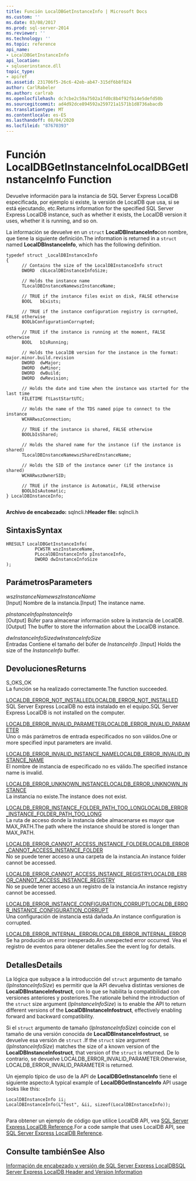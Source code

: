 ```yaml
---
title: Función LocalDBGetInstanceInfo | Microsoft Docs
ms.custom: ''
ms.date: 03/08/2017
ms.prod: sql-server-2014
ms.reviewer: ''
ms.technology: ''
ms.topic: reference
api_name:
- LocalDBGetInstanceInfo
api_location:
- sqluserinstance.dll
topic_type:
- apiref
ms.assetid: 231706f5-26c6-42eb-ab47-315df6b8f824
author: CarlRabeler
ms.author: carlrab
ms.openlocfilehash: dc7cbe2c59a7502a1fd0c8b4f92fb14e5defd50b
ms.sourcegitcommit: ad4d92dce894592a259721a1571b1d8736abacdb
ms.translationtype: MT
ms.contentlocale: es-ES
ms.lasthandoff: 08/04/2020
ms.locfileid: "87670393"
---
```

# <a name="localdbgetinstanceinfo-function"></a><span data-ttu-id="f4876-102">Función LocalDBGetInstanceInfo</span><span class="sxs-lookup"><span data-stu-id="f4876-102">LocalDBGetInstanceInfo Function</span></span>
  <span data-ttu-id="f4876-103">Devuelve información para la instancia de SQL Server Express LocalDB especificada, por ejemplo si existe, la versión de LocalDB que usa, si se está ejecutando, etc.</span><span class="sxs-lookup"><span data-stu-id="f4876-103">Returns information for the specified SQL Server Express LocalDB instance, such as whether it exists, the LocalDB version it uses, whether it is running, and so on.</span></span>  
  
 <span data-ttu-id="f4876-104">La información se devuelve en un `struct` **LocalDBInstanceInfo**con nombre, que tiene la siguiente definición.</span><span class="sxs-lookup"><span data-stu-id="f4876-104">The information is returned in a `struct` named **LocalDBInstanceInfo**, which has the following definition.</span></span>  
  
```  
typedef struct _LocalDBInstanceInfo  
{  
      // Contains the size of the LocalDBInstanceInfo struct  
      DWORD  cbLocalDBInstanceInfoSize;  
  
      // Holds the instance name  
      TLocalDBInstanceNamewszInstanceName;  
  
      // TRUE if the instance files exist on disk, FALSE otherwise  
      BOOL   bExists;  
  
      // TRUE if the instance configuration registry is corrupted, FALSE otherwise  
      BOOLbConfigurationCorrupted;  
  
      // TRUE if the instance is running at the moment, FALSE otherwise  
      BOOL   bIsRunning;  
  
      // Holds the LocalDB version for the instance in the format: major.minor.build.revision  
      DWORD  dwMajor;  
      DWORD  dwMinor;  
      DWORD  dwBuild;  
      DWORD  dwRevision;  
  
      // Holds the date and time when the instance was started for the last time  
      FILETIME ftLastStartUTC;  
  
      // Holds the name of the TDS named pipe to connect to the instance  
      WCHARwszConnection;  
  
      // TRUE if the instance is shared, FALSE otherwise  
      BOOLbIsShared;  
  
      // Holds the shared name for the instance (if the instance is shared)  
      TLocalDBInstanceNamewszSharedInstanceName;  
  
      // Holds the SID of the instance owner (if the instance is shared)  
      WCHARwszOwnerSID;   
  
      // TRUE if the instance is Automatic, FALSE otherwise  
      BOOLbIsAutomatic;  
} LocalDBInstanceInfo;  
  
```  
  
 <span data-ttu-id="f4876-105">**Archivo de encabezado:** sqlncli.h</span><span class="sxs-lookup"><span data-stu-id="f4876-105">**Header file:** sqlncli.h</span></span>  
  
## <a name="syntax"></a><span data-ttu-id="f4876-106">Sintaxis</span><span class="sxs-lookup"><span data-stu-id="f4876-106">Syntax</span></span>  
  
```  
HRESULT LocalDBGetInstanceInfo(  
           PCWSTR wszInstanceName,  
           PLocalDBInstanceInfo pInstanceInfo,  
           DWORD dwInstanceInfoSize   
);  
```  
  
## <a name="parameters"></a><span data-ttu-id="f4876-107">Parámetros</span><span class="sxs-lookup"><span data-stu-id="f4876-107">Parameters</span></span>  
 <span data-ttu-id="f4876-108">*wszInstanceName*</span><span class="sxs-lookup"><span data-stu-id="f4876-108">*wszInstanceName*</span></span>  
 <span data-ttu-id="f4876-109">[Input] Nombre de la instancia.</span><span class="sxs-lookup"><span data-stu-id="f4876-109">[Input] The instance name.</span></span>  
  
 <span data-ttu-id="f4876-110">*pInstanceInfo*</span><span class="sxs-lookup"><span data-stu-id="f4876-110">*pInstanceInfo*</span></span>  
 <span data-ttu-id="f4876-111">[Output] Búfer para almacenar información sobre la instancia de LocalDB.</span><span class="sxs-lookup"><span data-stu-id="f4876-111">[Output] The buffer to store the information about the LocalDB instance.</span></span>  
  
 <span data-ttu-id="f4876-112">*dwInstanceInfoSize*</span><span class="sxs-lookup"><span data-stu-id="f4876-112">*dwInstanceInfoSize*</span></span>  
 <span data-ttu-id="f4876-113">Entradas Contiene el tamaño del búfer de *InstanceInfo* .</span><span class="sxs-lookup"><span data-stu-id="f4876-113">[Input] Holds the size of the *InstanceInfo* buffer.</span></span>  
  
## <a name="returns"></a><span data-ttu-id="f4876-114">Devoluciones</span><span class="sxs-lookup"><span data-stu-id="f4876-114">Returns</span></span>  
 <span data-ttu-id="f4876-115">S_OK</span><span class="sxs-lookup"><span data-stu-id="f4876-115">S_OK</span></span>  
 <span data-ttu-id="f4876-116">La función se ha realizado correctamente.</span><span class="sxs-lookup"><span data-stu-id="f4876-116">The function succeeded.</span></span>  
  
 [<span data-ttu-id="f4876-117">LOCALDB_ERROR_NOT_INSTALLED</span><span class="sxs-lookup"><span data-stu-id="f4876-117">LOCALDB_ERROR_NOT_INSTALLED</span></span>](../express-localdb-error-messages/localdb-error-not-installed.md)  
 <span data-ttu-id="f4876-118">SQL Server Express LocalDB no está instalado en el equipo.</span><span class="sxs-lookup"><span data-stu-id="f4876-118">SQL Server Express LocalDB is not installed on the computer.</span></span>  
  
 [<span data-ttu-id="f4876-119">LOCALDB_ERROR_INVALID_PARAMETER</span><span class="sxs-lookup"><span data-stu-id="f4876-119">LOCALDB_ERROR_INVALID_PARAMETER</span></span>](../express-localdb-error-messages/localdb-error-invalid-parameter.md)  
 <span data-ttu-id="f4876-120">Uno o más parámetros de entrada especificados no son válidos.</span><span class="sxs-lookup"><span data-stu-id="f4876-120">One or more specified input parameters are invalid.</span></span>  
  
 [<span data-ttu-id="f4876-121">LOCALDB_ERROR_INVALID_INSTANCE_NAME</span><span class="sxs-lookup"><span data-stu-id="f4876-121">LOCALDB_ERROR_INVALID_INSTANCE_NAME</span></span>](../express-localdb-error-messages/localdb-error-invalid-instance-name.md)  
 <span data-ttu-id="f4876-122">El nombre de instancia de especificado no es válido.</span><span class="sxs-lookup"><span data-stu-id="f4876-122">The specified instance name is invalid.</span></span>  
  
 [<span data-ttu-id="f4876-123">LOCALDB_ERROR_UNKNOWN_INSTANCE</span><span class="sxs-lookup"><span data-stu-id="f4876-123">LOCALDB_ERROR_UNKNOWN_INSTANCE</span></span>](../express-localdb-error-messages/localdb-error-unknown-instance.md)  
 <span data-ttu-id="f4876-124">La instancia no existe.</span><span class="sxs-lookup"><span data-stu-id="f4876-124">The instance does not exist.</span></span>  
  
 [<span data-ttu-id="f4876-125">LOCALDB_ERROR_INSTANCE_FOLDER_PATH_TOO_LONG</span><span class="sxs-lookup"><span data-stu-id="f4876-125">LOCALDB_ERROR_INSTANCE_FOLDER_PATH_TOO_LONG</span></span>](../express-localdb-error-messages/localdb-error-instance-folder-path-too-long.md)  
 <span data-ttu-id="f4876-126">La ruta de acceso donde la instancia debe almacenarse es mayor que MAX_PATH.</span><span class="sxs-lookup"><span data-stu-id="f4876-126">The path where the instance should be stored is longer than MAX_PATH.</span></span>  
  
 [<span data-ttu-id="f4876-127">LOCALDB_ERROR_CANNOT_ACCESS_INSTANCE_FOLDER</span><span class="sxs-lookup"><span data-stu-id="f4876-127">LOCALDB_ERROR_CANNOT_ACCESS_INSTANCE_FOLDER</span></span>](../express-localdb-error-messages/localdb-error-cannot-access-instance-folder.md)  
 <span data-ttu-id="f4876-128">No se puede tener acceso a una carpeta de la instancia.</span><span class="sxs-lookup"><span data-stu-id="f4876-128">An instance folder cannot be accessed.</span></span>  
  
 [<span data-ttu-id="f4876-129">LOCALDB_ERROR_CANNOT_ACCESS_INSTANCE_REGISTRY</span><span class="sxs-lookup"><span data-stu-id="f4876-129">LOCALDB_ERROR_CANNOT_ACCESS_INSTANCE_REGISTRY</span></span>](../express-localdb-error-messages/localdb-error-cannot-access-instance-registry.md)  
 <span data-ttu-id="f4876-130">No se puede tener acceso a un registro de la instancia.</span><span class="sxs-lookup"><span data-stu-id="f4876-130">An instance registry cannot be accessed.</span></span>  
  
 [<span data-ttu-id="f4876-131">LOCALDB_ERROR_INSTANCE_CONFIGURATION_CORRUPT</span><span class="sxs-lookup"><span data-stu-id="f4876-131">LOCALDB_ERROR_INSTANCE_CONFIGURATION_CORRUPT</span></span>](../express-localdb-error-messages/localdb-error-instance-configuration-corrupt.md)  
 <span data-ttu-id="f4876-132">Una configuración de instancia está dañada.</span><span class="sxs-lookup"><span data-stu-id="f4876-132">An instance configuration is corrupted.</span></span>  
  
 [<span data-ttu-id="f4876-133">LOCALDB_ERROR_INTERNAL_ERROR</span><span class="sxs-lookup"><span data-stu-id="f4876-133">LOCALDB_ERROR_INTERNAL_ERROR</span></span>](../express-localdb-error-messages/localdb-error-internal-error.md)  
 <span data-ttu-id="f4876-134">Se ha producido un error inesperado.</span><span class="sxs-lookup"><span data-stu-id="f4876-134">An unexpected error occurred.</span></span> <span data-ttu-id="f4876-135">Vea el registro de eventos para obtener detalles.</span><span class="sxs-lookup"><span data-stu-id="f4876-135">See the event log for details.</span></span>  
  
## <a name="details"></a><span data-ttu-id="f4876-136">Detalles</span><span class="sxs-lookup"><span data-stu-id="f4876-136">Details</span></span>  
 <span data-ttu-id="f4876-137">La lógica que subyace a la introducción del `struct` argumento de tamaño (*lpInstanceInfoSize*) es permitir que la API devuelva distintas versiones de **LocalDBInstanceInfostruct**, con lo que se habilita la compatibilidad con versiones anteriores y posteriores.</span><span class="sxs-lookup"><span data-stu-id="f4876-137">The rationale behind the introduction of the `struct` size argument (*lpInstanceInfoSize*) is to enable the API to return different versions of the **LocalDBInstanceInfostruct**, effectively enabling forward and backward compatibility.</span></span>  
  
 <span data-ttu-id="f4876-138">Si el `struct` argumento de tamaño (*lpInstanceInfoSize*) coincide con el tamaño de una versión conocida de **LocalDBInstanceInfostruct**, se devuelve esa versión de `struct` .</span><span class="sxs-lookup"><span data-stu-id="f4876-138">If the `struct` size argument (*lpInstanceInfoSize*) matches the size of a known version of the **LocalDBInstanceInfostruct**, that version of the `struct` is returned.</span></span> <span data-ttu-id="f4876-139">De lo contrario, se devuelve LOCALDB_ERROR_INVALID_PARAMETER.</span><span class="sxs-lookup"><span data-stu-id="f4876-139">Otherwise, LOCALDB_ERROR_INVALID_PARAMETER is returned.</span></span>  
  
 <span data-ttu-id="f4876-140">Un ejemplo típico de uso de la API de **LocalDBGetInstanceInfo** tiene el siguiente aspecto:</span><span class="sxs-lookup"><span data-stu-id="f4876-140">A typical example of **LocalDBGetInstanceInfo** API usage looks like this:</span></span>  
  
```  
LocalDBInstanceInfo ii;  
LocalDBInstanceInfo(L"Test", &ii, sizeof(LocalDBInstanceInfo));  
  
```  
  
 <span data-ttu-id="f4876-141">Para obtener un ejemplo de código que utilice LocalDB API, vea [SQL Server Express LocalDB Reference](../sql-server-express-localdb-reference.md).</span><span class="sxs-lookup"><span data-stu-id="f4876-141">For a code sample that uses LocalDB API, see [SQL Server Express LocalDB Reference](../sql-server-express-localdb-reference.md).</span></span>  
  
## <a name="see-also"></a><span data-ttu-id="f4876-142">Consulte también</span><span class="sxs-lookup"><span data-stu-id="f4876-142">See Also</span></span>  
 [<span data-ttu-id="f4876-143">Información de encabezado y versión de SQL Server Express LocalDB</span><span class="sxs-lookup"><span data-stu-id="f4876-143">SQL Server Express LocalDB Header and Version Information</span></span>](sql-server-express-localdb-header-and-version-information.md)  
  
  
